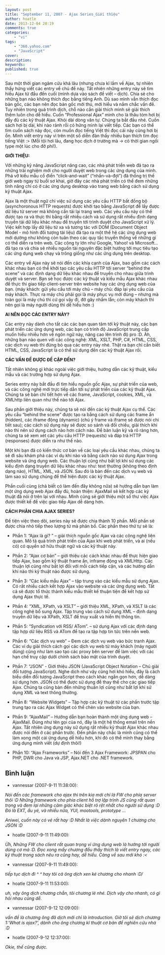```yaml
---
layout: post
title: "September 11, 2007 - Ajax Series_Giới thiệu"
author: hoatle
date: 2013-12-04 20:19
comments: true
categories:
    - "vi"
tags:
    - "360.yahoo.com"
    - "JavaScript"
cover:
description:
keywords:
published: true
---
```


Sau một thời gian ngâm cứu khá lâu (nhưng chưa kĩ lắm về Ajax, tự nhiên thấy hứng viết các entry về
chủ đề này. Tất nhiên những entry này sẽ tìm hiều Ajax từ đầu đến cuối (mình dựa vào sách để viết –
dịch). Chia sẻ cho những bạn nào không thích đọc bằng tiếng Anh. Dù sao mình vẫn thích đọc bản gốc,
các bạn nên đọc bản gốc mới thú, mới hiểu và nắm chắc vấn đề. Tuy nhiên trong quá trình dịch, chỗ
nào cần giải thích mình sẽ giải thích thêm luôn cho dễ hiểu. Cuốn “Professional Ajax” mình cho là
thâu tóm hơi bị đầy đủ các kỹ thuật Ajax. Khỏi dài dòng văn tự. Chúng ta bắt đầu nhé. Cuốn sách hơi
bị dài, khi nào rảnh rỗi có hứng mình lại viết tiếp. Các bạn có thể tìm cuốn sách này đọc, còn muốn
đọc tiếng Việt thì đọc cái này cũng hơi bị ổn. Mình viết entry này vì trên một số diễn đàn thấy
nhiều bạn thích tìm đọc tiếng Việt :> (Mỗi tội hơi lâu, đang học dịch ở trường mà -> có thời gian
ngồi type một lúc cho đỡ phí!).

<!-- more -->

**GIỚI THIỆU:**

Với những kỹ năng JavaScript nâng cao, các nhà phát triển web đã tạo ra những trải nghiệm mới cho
người duyệt web trong các ứng dụng của mình. Phá vỡ kiểu mẫu cổ điển “click-and-wait”
(“nhấn-và-đợi”) đã thống trị thế giới web ngay từ buổi sơ khai, giờ đây các nhà phát triển có thể
đem những tính năng chỉ có ở các ứng dụng desktop vào trang web bằng cách sử dụng kỹ thuật Ajax.

Ajax là một thuật ngữ chỉ việc sử dụng các yêu cầu HTTP bất đồng bộ (asynchoronous HTTP requests)
được khởi tạo bằng JavaScript để lấy được dữ liệu từ server mà không cần tải lại trang web. Các yêu
cầu này có thể được tạo ra và thực thi bằng rất nhiều cách và sử dụng rất nhiều định dạng truyền tải
dữ liệu khác nhau để truyền tới trình duyệt cho JavaScript xử lý. Việc kết hợp lấy dữ liệu từ xa và
tương tác với DOM (Document Object Model - mô hình đối tượng tài liệu) đã tạo ra một thế hệ các ứng
dụng web mới dường như không còn tuân theo các quy tắc truyền thống về những gì có thể diễn ra trên
web. Các công ty lớn như Google, Yahoo! và Microsoft… đã tạo ra và chia sẻ nhiều nguồn tài nguyên
đặc biệt hướng tới mục tiêu tạo các ứng dụng web chạy và trông giống như các ứng dụng trên desktop.

Các entry về Ajax này sẽ nói đến các khía cạnh của Ajax, bao gồm các cách khác nhau bạn có thể khởi
tạo các yêu cầu HTTP tới server “behind the scene” và các định dạng dữ liệu khác nhau để truyền cho
nhau giữa trình duyệt và server. Bạn sẽ học được các kỹ thuật và kiểu mẫu Ajax khác nhau để thực thi
giao tiếp client-server trên website hay các ứng dụng web của bạn. (máy khách: gửi yêu cầu tới máy
chủ – máy chủ: đáp lại yêu cầu của máy khách. Thực ra máy chủ phải gọi là máy phục vụ mới đúng –
nhưng mà toàn gọi là máy chủ thì cứ gọi vậy đi, đỡ gây nhầm lẫn; còn máy khách thì nên gọi là máy
người dùng thì dễ hiểu hơn :)

**AI NÊN ĐỌC CÁC ENTRY NÀY?**

Các entry này dành cho tất các các bạn quan tâm tới kỹ thuật này, các bạn phát triển các ứng dụng
web, các bạn có trình độ JavaScript trung cấp muốn hiểu nhiều hơn về ngôn ngữ này, nâng cao lên
trình độ pro :D. Àh, những bạn nào quen với các công nghệ: XML, XSLT, PHP, C#, HTML, CSS, các dịch
vụ web thì đừng bỏ qua các entry này nhé. Thật ra bạn chỉ cần biết HTML, CSS, JavaScript là có thể
sử dụng đến các kỹ thuật Ajax rồi.

**CÁC VẤN ĐỀ ĐƯỢC ĐỀ CẬP ĐẾN?**

Tất nhiên không gì khác ngoài việc giới thiệu, hướng dẫn các kỹ thuật, kiểu mẫu và các trường hợp
sử dụng Ajax.

Series entry này bắt đầu đi tìm hiểu nguồn gốc Ajax, sự phát triển của web, và các công nghệ mới
trực tiếp dẫn tới sự phát triển của các kỹ thuật Ajax. Chúng ta sẽ bàn chi tiết hơn về các frame,
JavaScript, cookies, XML, và XMLhttp liên quan như thế nào tới Ajax.

Sau phần giới thiệu này, chúng ta sẽ nói đến các kỹ thuật Ajax cụ thể. Các yêu cầu “behind the
scene” được tạo ra bằng cách sử dụng các frame ẩn (hidden), các iframe động (dynamic) (chú ý frame
và iframe sẽ được nói chi tiết sau); các cách sử dụng này sẽ được so sánh và đối chiếu, giải thích
khi nào thì nên sử dụng cách nào hơn cách nào. Để bàn luận kỹ và rõ ràng hơn, chúng ta sẽ xem xét
các yêu cầu HTTP (requests) và đáp trả HTTP (responses) được diễn ra như thế nào.

Một khi bạn đã có kiến thức cơ bản về các loại yêu cầu khác nhau, chúng ta sẽ đi sâu khám phá các
ví dụ khi nào và bằng cách nào sử dụng Ajax trong website và ứng dụng web. Các thuận lợi cũng như
bất lợi khi sử dụng các kiểu định dạng truyền dữ liệu khác nhau như: text thường (không theo định
dạng nào), HTML, XML, và JSON. Sau đó là bàn đến các dịch vụ web và làm sao sử dụng chúng để thể
hiện được các kỹ thuật Ajax.

Phần cuối cùng (chả biết có làm đến đây không nữa) sẽ hướng dẫn bạn làm một ứng dụng web Ajax đầy
đủ, hoàn thiện: AjaxMail sẽ kết hợp các kỹ thuật đã nói ở trên lại với nhau. Mình cũng sẽ giới thiệu
một số thư việc Ajax được thiết kế để việc giao tiếp Ajax dễ dàng hơn.

**CÁCH PHÂN CHIA AJAX SERIES?**

Để tiện việc theo dõi, series này sẽ được chia thành 10 phần. Mỗi phần sẽ được chia nhỏ tiếp theo
lượng từ mà phân bố. Các phần theo thứ tự sẽ là:

- Phần 1: “Ajax là gì? ” – giải thích nguồn gốc Ajax và các công nghệ liên quan. Mô tả quá trình
  phát triển của Ajax khi web phát triển, và ai (nếu có) có quyền sở hữu thuật ngữ và các kỹ thuật này.

- Phần 2: “Ajax cơ bản” – giới thiệu các cách khác nhau để thực hiện giao tiếp Ajax, bao gồm kỹ
  thuật frame ẩn, inframe động và XMLHttp. Các thuận lợi cũng như bất lợi đối với mỗi cách tiếp cận,
  và các hướng dẫn khi nào thì kỹ thuật nào được sử dụng.

- Phần 3: “Các kiểu mẫu Ajax” – tập trung vào các kiểu mẫu sử dụng Ajax. Có rất nhiều cách kết hợp
  Ajax vào website và các ứng dụng web. Tất cả sẽ được tổ thức thành kiểu mẫu thiết kế thuận tiện
  để kết hợp sử dụng Ajax thực tế.

- Phần 4: “XML, XPath, và XSLT” – giới thiệu XML, XPath, và XSLT là các công nghệ bổ sung Ajax. Tập
  trung vào cách sử dụng XML – định dạng truyền dữ liệu và XPath, XSLT để truy xuất và hiển thị thông
  tin.

- Phần 5: “Syndication với RSS/ ATom”. – sử dụng Ajax với các định dạng tập hợp dữ liệu RSS và ATom
  để tạo ra tập hợp tin tức trên nền web.

- Phần 6: “Các dịch vụ web” – Đem các dịch vụ web vào bức tranh Ajax. Các ví dụ giải thích cách gọi
  các dịch vụ web từ máy khách (máy người dùng) cũng như làm sao tạo các proxy bên server để làm
  việc với các hạn chế truy cập dưới chính sách bảo mật của trình duyệt.

- Phần 7: “JSON” - Giới thiệu JSON (JavaScript Object Notation – Chú giải đối tượng JavaScript).
  Nghe dịch như vậy cũng hơi khó hiểu, đây là cách biểu diễn đối tượng JavaScript theo cách khác
  ngắn gọn hơn, dễ dàng sử dụng hơn. JSON có thể được sử dụng để thay thế cho các giao tiếp Ajax.
  Chúng ta cũng bàn đến những thuân lợi cũng như bất lợi khi sử dụng XML và text thông thường.

- Phần 8: “Website Widgets” – Tập hợp các kỹ thuật từ các phần trước tập trung tạo ra các Ajax
  Widget có thể chèn vào website của bạn.

- Phần 9: “AjaxMail” – Hướng dẫn bạn hoàn thành một ứng dụng web – AjaxMail. Đúng như tên gọi của
  nó, đây là một hệ thống email trên nền Ajax. Tất nhiên ứng dụng này sử dụng rất nhiều kỹ thuật
  Ajax khác nhau được nói đến ở các phần trước. Đến phần này chắc là mình cũng có thể làm xong một
  cái ứng dụng dễ hiểu hơn, khi đó có thể mình thay bằng ứng dụng mình viết (dự định thôi!)

- Phần 10: “Ajax Frameworks” – Nói đến 3 Ajax Framework: JPSPAN cho PHP, DWR cho Java và JSP,
  Ajax.NET cho .NET framework.


Bình luận
---------

- vannessar (2007-9-11 11:38:00):

*Nói đến các framework cho ajax thì trên kia mới chỉ là FW cho phía server thôi :D Những framework
cho phía client hỗ trợ lập trình JS cũng rất quan trọng và đem lại những cảm giác khác biệt rõ rệt
nhất cho người sử dụng :D Đó là EXT, ầu yé, và nhiều nữa, YUI, mootools, prototype ...*

*Aniwei, cuốn này có vẻ rất hay :D Nhất là việc dành nguyên 1 chương cho JSON :D*

- hoatle (2007-9-11 11:49:00):

*Ừh, Những FW cho client rất quan trọng vì ứng dụng web là hướng tới người dùng cơ mà :D. Đọc xong
mấy chương đầu thấy thích là viết entry ngay, các kỹ thuật trong sách nêu ra cũng hay, dễ hiểu.
Càng về sau mới khó :<*

- vannessar (2007-9-11 11:49:00):

*tiếp tục dịch đi ^ ^ hay tôi cả ông dịch xen ké chương cho nhanh \:D/*

- hoatle (2007-9-11 11:53:00):

*uh, vậy ông dịch chương chẵn, tôi chương lẻ nhé. Dịch vậy cho nhanh, có gì hỏi nhau cũng dễ.*

- vannessar (2007-9-12 12:09:00):

*vấn đề là chương ông đã dịch mới chỉ là introduction. Giờ tôi sẽ dịch chương 1:'What is ajax?',
dành cho ông chương kĩ thuật cơ bản để nghiên cứu nhá :D*

- hoatle (2007-9-12 12:37:00):

*Okie, thế cũng được.*
